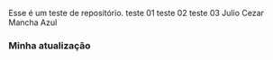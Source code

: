 Esse é um teste de repositório.
teste 01
teste 02
teste 03
Julio Cezar
Mancha Azul
### Minha atualização
